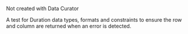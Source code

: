 Not created with Data Curator

A test for Duration data types, formats and constraints to ensure the row and column are returned when an error is detected.
